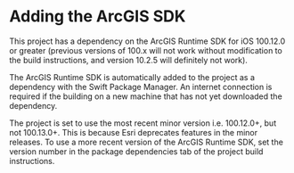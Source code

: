 # Adding the ArcGIS SDK

This project has a dependency on the ArcGIS Runtime SDK for iOS
100.12.0 or greater (previous versions of 100.x will not work
without modification to the build instructions, and version
10.2.5 will definitely not work).

The ArcGIS Runtime SDK is automatically added to the project as
a dependency with the Swift Package Manager.  An internet
connection is required if the building on a new machine that has
not yet downloaded the dependency.

The project is set to use the most recent minor version i.e.
100.12.0+, but not 100.13.0+.  This is because Esri deprecates
features in the minor releases. To use a more recent version
of the ArcGIS Runtime SDK, set the version number in the package
dependencies tab of the project build instructions.

